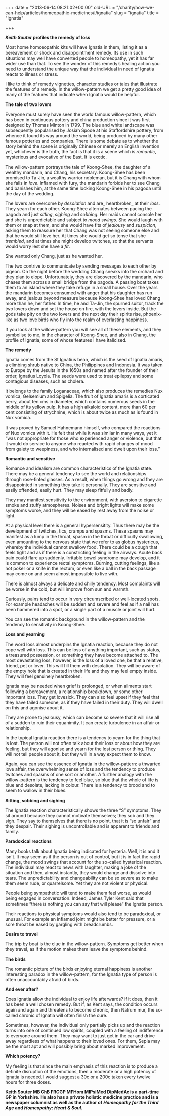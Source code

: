+++
date = "2013-06-14 08:21:02+00:00"
old-URL = "/charity/how-we-can-help/articles/homeopathic-medicines/i/ignatia"
slug = "ignatia"
title = "Ignatia"

+++

**_Keith Souter_ profiles the remedy of loss**

Most home homoeopathic kits will have Ignatia in them, listing it as a bereavement or shock and disappointment remedy. Its use in such situations may well have converted people to homeopathy, yet it has far wider use than that. To see the wonder of this remedy’s healing action you need to understand the unique way that the individual in need of Ignatia reacts to illness or stress.

I like to think of remedy vignettes, character studies or tales that illustrate the features of a remedy. In the willow-pattern we get a pretty good idea of many of the features that indicate when Ignatia would be helpful.

**The tale of two lovers**

Everyone must surely have seen the world famous willow-pattern, which has been in continuous pottery and china production since it was first designed by Thomas Minton in 1799. The blue and white landscape was subsequently popularised by Josiah Spode at his Staffordshire pottery, from whence it found its way around the world, being produced by many other famous potteries and companies. There is some debate as to whether the story behind the scene is originally Chinese or merely an English invention yet, whichever is the truth, the fact is that it is a scene which is _romantic_, mysterious and evocative of the East. It is exotic.

The willow-pattern portrays the tale of Koong-Shee, the daughter of a wealthy mandarin, and Chang, his secretary. Koong-Shee has been promised to Ta-Jin, a wealthy warrior nobleman, but it is Chang with whom she falls in _love_. Inflamed with fury, the mandarin forbids her to see Chang and banishes him, at the same time locking Koong-Shee in his pagoda until the day of the wedding.

The lovers are overcome by _desolation_ and are_ heartbroken_ at their _loss_. They yearn for each other. Koong-Shee alternates between pacing the pagoda and just _sitting_, _sighing_ and _sobbing_. Her maids cannot console her and she is unpredictable and subject to _mood swings_. She would laugh with them or snap at them, and she would have fits of _jealousy_ and _suspicion_, asking them to reassure her that Chang was not seeing someone else and that he would still love her. At times she would get so tense that she _trembled_, and at times she might develop twitches, so that the servants would worry lest she have a _fit_.

She wanted only Chang, just as he wanted her.

The two contrive to communicate by sending messages to each other by pigeon. On the night before the wedding Chang sneaks into the orchard and they plan to elope. Unfortunately, they are discovered by the mandarin, who chases them across a small bridge from the pagoda. A passing boat takes them to an island where they take refuge in a small house. Over the years the mandarin becomes consumed with anger that his daughter has run away, and jealous beyond measure because Koong-Shee has loved Chang more than he, her father. In time, he and Ta-Jin, the spurned suitor, track the two lovers down and set the house on fire, with the lovers inside. But the gods take pity on the two lovers and the next day their spirits rise, phoenix-like as two love birds who fly into the realm of everlasting happiness.

If you look at the willow-pattern you will see all of these elements, and they symbolise to me, in the character of Koong-Shee, and also in Chang, the profile of Ignatia, some of whose features I have italicised.

**The remedy**

Ignatia comes from the St Ignatius bean, which is the seed of Ignatia amaris, a climbing shrub native to China, the Philippines and Indonesia. It was taken to Europe by the Jesuits in the 1650s and named after the founder of their order, Ignatius Loyola. The seeds were used to treat epilepsy and some contagious diseases, such as cholera.

It belongs to the family Loganaceae, which also produces the remedies Nux vomica, Gelsemium and Spigelia. The fruit of Ignatia amaris is a corticated berry, about ten cms in diameter, which contains numerous seeds in the middle of its yellow pulp. It has a high alkaloid content, more than 60 per cent consisting of strychnine, which is about twice as much as is found in Nux vomica.

It was proved by Samuel Hahnemann himself, who compared the reactions of Nux vomica with it. He felt that while it was similar in many ways, yet it “was not appropriate for those who experienced anger or violence, but that it would do service to anyone who reacted with rapid changes of mood from gaiety to weepiness, and who internalised and dwelt upon their loss.”

**Romantic and sensitive**

Romance and idealism are common characteristics of the Ignatia state. There may be a general tendency to see the world and relationships through rose-tinted glasses. As a result, when things go wrong and they are disappointed in something they take it personally. They are sensitive and easily offended, easily hurt. They may sleep fitfully and badly.

They may manifest sensitivity to the environment, with aversion to cigarette smoke and stuffy atmospheres. Noises and bright lights will make some symptoms worse, and they will be eased by rest away from the noise or light.

At a physical level there is a general hypersensitity. Thus there may be the development of twitches, tics, cramps and spasms. These spasms may manifest as a lump in the throat, spasm in the throat or difficulty swallowing, even amounting to the nervous state that we refer to as globus hystericus, whereby the individual cannot swallow food. There could be a cough that feels tight and as if there is a constricting feeling in the airways. Acute back pain could flare up suddenly. Irritable bowel syndrome may develop, and it is common to experience rectal symptoms. Burning, cutting feelings, like a hot poker or a knife in the rectum, or even like a ball in the back passage may come on and seem almost impossible to live with.

There is almost always a delicate and chilly tendency. Most complaints will be worse in the cold, but will improve from sun and warmth.

Curiously, pains tend to occur in very circumscribed or well-located spots. For example headaches will be sudden and severe and feel as if a nail has been hammered into a spot, or a single part of a muscle or joint will hurt.

You can see the romantic background in the willow-pattern and the tendency to sensitivity in Koong-Shee.

**Loss and yearning**

The word loss almost underpins the Ignatia reaction, because they do not cope well with loss. This can be loss of anything important, such as status, a treasured possession, or something they have become attached to. The most devastating loss, however, is the loss of a loved one, be that a relative, friend, pet or lover. This will fill them with desolation. They will be aware of the empty hole that is created in their life and they may feel empty inside. They will feel genuinely heartbroken.

Ignatia may be needed when grief is prolonged, or when ailments start following a bereavement, a relationship breakdown, or some other important loss. They get love­sick. They can also feel upset if they feel that they have failed someone, as if they have failed in their duty. They will dwell on this and agonise about it.

They are prone to jealousy, which can become so severe that it will rise all of a sudden to ruin their equanimity. It can create turbulence in an affair or relationship.

In the typical Ignatia reaction there is a tendency to yearn for the thing that is lost. The person will not often talk about their loss or about how they are feeling, but they will agonise and yearn for the lost person or thing. They will not tell people about it, but they will in a way expect them to know.

Again, you can see the essence of Ignatia in the willow-pattern: a thwarted love affair, the overwhelming sense of loss and the tendency to produce twitches and spasms of one sort or another. A further analogy with the willow-pattern is the tendency to feel blue, so blue that the whole of life is blue and desolate, lacking in colour. There is a tendency to brood and to seem to wallow in their blues.

**Sitting, sobbing and sighing**

The Ignatia reaction characteristically shows the three “S” symptoms. They sit around because they cannot motivate themselves; they sob and they sigh. They say to themselves that there is no point, that it is “so unfair” and they despair. Their sighing is uncontrollable and is apparent to friends and family.

**Paradoxical reactions**

Many books talk about Ignatia being indicated for hysteria. Well, it is and it isn’t. It may seem as if the person is out of control, but it is in fact the rapid change, the mood swings that account for the so-called hysterical reaction. The individual may react to news with laughter, making a joke of the situation and then, almost instantly, they would change and dissolve into tears. The unpredictability and changeability can be so severe as to make them seem rude, or quarrelsome. Yet they are not violent or physical.

People being sympathetic will tend to make them feel worse, as would being engaged in conversation. Indeed, James Tyler Kent said that sometimes “there is nothing you can say that will please” the Ignatia person.

Their reactions to physical symptoms would also tend to be paradoxical, or unusual. For example an inflamed joint might be better for pressure, or a sore throat be eased by gargling with breadcrumbs.

**Desire to travel**

The trip by boat is the clue in the willow-pattern. Symptoms get better when they travel, as if the motion makes them leave the symptoms behind.

**The birds**

The romantic picture of the birds enjoying eternal happiness is another interesting paradox in the willow-pattern, for the Ignatia type of person is often unaccountably afraid of birds.

**And ever after?**

Does Ignatia allow the individual to enjoy life afterwards? If it does, then it has been a well chosen remedy. But if, as Kent says, the condition occurs again and again and threatens to become chronic, then Natrum mur, the so-called chronic of Ignatia will often finish the cure.

Sometimes, however, the individual only partially picks up and the reaction turns into one of continued low spirits, coupled with a feeling of indifference to everyone around them. They may want to just get in the car and drive away regardless of what happens to their loved ones. For them, Sepia may be the most apt and will possibly bring about marked improvement.

**Which potency?**

My feeling is that since the main emphasis of this reaction is to produce a definite disruption of the emotions, then a moderate or a high potency of Ignatia is needed. I would suggest a 30c or a 200c taken every twelve hours for three doses.

**Keith Souter MB ChB FRCGP MFHom MIPsiMed DipMedAc is a part-time GP in Yorkshire. He also has a private holistic medicine practice and is a newspaper columnist as well as the author of _Homeopathy for the Third Age_ and _Homeopathy: Heart & Soul_.**

